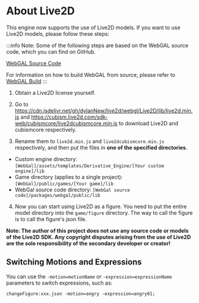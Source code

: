 # About Live2D
This engine now supports the use of Live2D models. If you want to use Live2D models, please follow these steps:

:::info
Note: Some of the following steps are based on the WebGAL source code, which you can find on GitHub.

[WebGAL Source Code](https://github.com/OpenWebGAL/WebGAL)

For information on how to build WebGAL from source, please refer to [WebGAL Build](developers)
:::

1. Obtain a Live2D license yourself.

2. Go to https://cdn.jsdelivr.net/gh/dylanNew/live2d/webgl/Live2D/lib/live2d.min.js and https://cubism.live2d.com/sdk-web/cubismcore/live2dcubismcore.min.js to download Live2D and cubismcore respectively.

3. Rename them to `live2d.min.js` and `live2dcubismcore.min.js` respectively, and then put the files in **one of the specified directories**.

- Custom engine directory: `[WebGal]/assets/templates/Derivative_Engine/[Your custom engine]/lib`
- Game directory (applies to a single project): `[WebGal]/public/games/[Your game]/lib`
- WebGal source code directory: `[WebGal source code]/packages/webgal/public/lib`

4. Now you can start using Live2D as a figure. You need to put the entire model directory into the `game/figure` directory. The way to call the figure is to call the figure's json file.

**Note: The author of this project does not use any source code or models of the Live2D SDK. Any copyright disputes arising from the use of Live2D are the sole responsibility of the secondary developer or creator!**

## Switching Motions and Expressions

You can use the `-motion=motionName` or `-expression=expressionName` parameters to switch expressions, such as:

```
changeFigure:xxx.json -motion=angry -expression=angry01;
```
